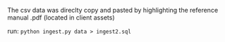 The csv data was direclty copy and pasted by highlighting the reference manual .pdf (located in client assets)

run: `python ingest.py data > ingest2.sql`
